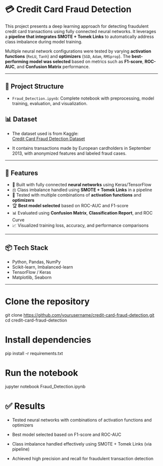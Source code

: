 # 💳 Credit Card Fraud Detection

This project presents a deep learning approach for detecting fraudulent credit card transactions using fully connected neural networks. It leverages a **pipeline that integrates SMOTE + Tomek Links** to automatically address class imbalance during model training.

Multiple neural network configurations were tested by varying **activation functions** (`ReLU`, `Tanh`) and **optimizers** (`SGD`, `Adam`, `RMSprop`). The **best-performing model was selected** based on metrics such as **F1-score**, **ROC-AUC**, and **Confusion Matrix** performance.

---

## 📁 Project Structure
- `Fraud_Detection.ipynb`: Complete notebook with preprocessing, model training, evaluation, and visualization.

## 📊 Dataset
- The dataset used is from Kaggle:  
[Credit Card Fraud Detection Dataset](https://www.kaggle.com/datasets/mlg-ulb/creditcardfraud)

- It contains transactions made by European cardholders in September 2013, with anonymized features and labeled fraud cases.


---

## 🚀 Features
- 🧠 Built with fully connected **neural networks** using Keras/TensorFlow  
- ⚖️ Class imbalance handled using **SMOTE + Tomek Links** in a pipeline  
- 🔧 Tested with multiple combinations of **activation functions** and **optimizers**  
- 🏆 **Best model selected** based on ROC-AUC and F1-score  
- 📊 Evaluated using **Confusion Matrix**, **Classification Report**, and ROC Curve  
- 📈 Visualized training loss, accuracy, and performance comparisons  

---

## 📦 Tech Stack
- Python, Pandas, NumPy  
- Scikit-learn, Imbalanced-learn  
- TensorFlow / Keras  
- Matplotlib, Seaborn  

---

# Clone the repository
git clone https://github.com/yourusername/credit-card-fraud-detection.git
cd credit-card-fraud-detection

# Install dependencies
pip install -r requirements.txt

# Run the notebook
jupyter notebook Fraud_Detection.ipynb


# ✅ Results

-  Tested neural networks with combinations of activation functions and optimizers

-  Best model selected based on F1-score and ROC-AUC

-  Class imbalance handled effectively using SMOTE + Tomek Links (via pipeline)

-  Achieved high precision and recall for fraudulent transaction detection

